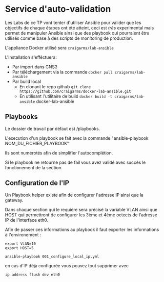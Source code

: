 # Service d'auto-validation

Les Labs de ce TP vont tenter d'utiliser Ansible pour valider que les objectifs de chaque étapes ont été atteint, ceci est *très* experimental mais permet de manipuler Ansible ainsi que des playbook qui pourraient être utilisés comme base à des scripts de monitoring de production.

L'appliance Docker utilisé sera `craigarms/lab-ansible`

L'installation s'efféctuera:
 * Par import dans GNS3
 * Par téléchargement via la commande `docker pull craigarms/lab-ansible`
 * Par build local 
   * En clonant le repo github `git clone https://github.com/craigarms/docker-lab-ansible.git`
   * En utilisant l'utilitaire de build `docker build -t craigarms/lab-ansible` docker-lab-ansible

## Playbooks

Le dossier de travail par défaut est /playbooks.

L'execution d'un playbook se fait avec la commande "ansible-playbook NOM_DU_FICHIER_PLAYBOOK"

Ils sont numérotés afin de simplifier l'autocomplétion.

Si le playbook ne retourne pas de fail vous avez validé avec succès le fonctionement de la section.


## Configuration de l'IP

Un Playbook helper existe afin de configurer l'adresse IP ainsi que la gateway.

Dans chaque section qui le requière sera précisé la variable VLAN ainsi que HOST qui permettront de configurer les 3ème et 4ème octects de l'adresse IP de l'interface eth0.

Afin de passer ces informations au playbook il faut exporter les informations à l'environement :

```
export VLAN=10
export HOST=5

ansible-playbook 001_configure_local_ip.yml
```

en cas d'IP déjà configurée vous pouvez tout supprimer avec 

```
ip address flush dev eth0
```